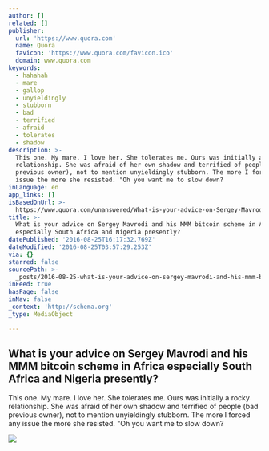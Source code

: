 ```yaml
---
author: []
related: []
publisher:
  url: 'https://www.quora.com'
  name: Quora
  favicon: 'https://www.quora.com/favicon.ico'
  domain: www.quora.com
keywords:
  - hahahah
  - mare
  - gallop
  - unyieldingly
  - stubborn
  - bad
  - terrified
  - afraid
  - tolerates
  - shadow
description: >-
  This one. My mare. I love her. She tolerates me. Ours was initially a rocky
  relationship. She was afraid of her own shadow and terrified of people (bad
  previous owner), not to mention unyieldingly stubborn. The more I forced any
  issue the more she resisted. "Oh you want me to slow down?
inLanguage: en
app_links: []
isBasedOnUrl: >-
  https://www.quora.com/unanswered/What-is-your-advice-on-Sergey-Mavrodi-and-his-MMM-bitcoin-scheme-in-Africa-especially-South-Africa-and-Nigeria-presently
title: >-
  What is your advice on Sergey Mavrodi and his MMM bitcoin scheme in Africa
  especially South Africa and Nigeria presently?
datePublished: '2016-08-25T16:17:32.769Z'
dateModified: '2016-08-25T03:57:29.253Z'
via: {}
starred: false
sourcePath: >-
  _posts/2016-08-25-what-is-your-advice-on-sergey-mavrodi-and-his-mmm-bitcoin-sc.md
inFeed: true
hasPage: false
inNav: false
_context: 'http://schema.org'
_type: MediaObject

---
```

<article style=""><h1>What is your advice on Sergey Mavrodi and his MMM bitcoin scheme in Africa especially South Africa and Nigeria presently?</h1><p>This one. My mare. I love her. She tolerates me. Ours was initially a rocky relationship. She was afraid of her own shadow and terrified of people (bad previous owner), not to mention unyieldingly stubborn. The more I forced any issue the more she resisted. "Oh you want me to slow down?</p><img src="https://qph.ec.quoracdn.net/main-qimg-7b78717e8fc3344d916e2a0bd2dab9ae-c?convert_to_webp=true" /></article>